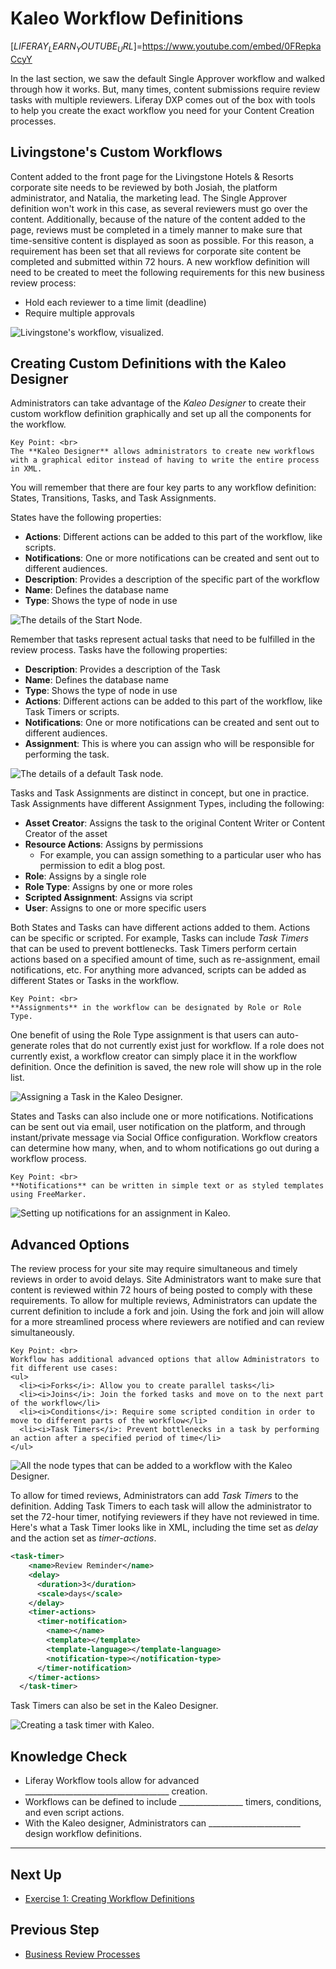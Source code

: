# Kaleo Workflow Definitions

[$LIFERAY_LEARN_YOUTUBE_URL$]=https://www.youtube.com/embed/0FRepkaCcyY

In the last section, we saw the default Single Approver workflow and walked through how it works. But, many times, content submissions require review tasks with multiple reviewers. Liferay DXP comes out of the box with tools to help you create the exact workflow you need for your Content Creation processes.

## Livingstone's Custom Workflows

Content added to the front page for the Livingstone Hotels & Resorts corporate site needs to be reviewed by both Josiah, the platform administrator, and Natalia, the marketing lead. The Single Approver definition won't work in this case, as several reviewers must go over the content. Additionally, because of the nature of the content added to the page, reviews must be completed in a timely manner to make sure that time-sensitive content is displayed as soon as possible. For this reason, a requirement has been set that all reviews for corporate site content be completed and submitted within 72 hours. A new workflow definition will need to be created to meet the following requirements for this new business review process:

* Hold each reviewer to a time limit (deadline)
* Require multiple approvals

![Livingstone's workflow, visualized.](./images/reject-approve.png)

## Creating Custom Definitions with the Kaleo Designer

Administrators can take advantage of the _Kaleo Designer_ to create their custom workflow definition graphically and set up all the components for the workflow.

```{important}
Key Point: <br>
The **Kaleo Designer** allows administrators to create new workflows with a graphical editor instead of having to write the entire process in XML.
```

You will remember that there are four key parts to any workflow definition: States, Transitions, Tasks, and Task Assignments.

States have the following properties:

* __Actions__: Different actions can be added to this part of the workflow, like scripts.
* __Notifications__: One or more notifications can be created and sent out to different audiences.
* __Description__: Provides a description of the specific part of the workflow
* __Name__: Defines the database name
* __Type__: Shows the type of node in use

![The details of the Start Node.](./images/start-state.png)

Remember that tasks represent actual tasks that need to be fulfilled in the review process. Tasks have the following properties:

* **Description**: Provides a description of the Task
* **Name**: Defines the database name
* **Type**: Shows the type of node in use
* **Actions**: Different actions can be added to this part of the workflow, like Task Timers or scripts.
* **Notifications**: One or more notifications can be created and sent out to different audiences.
* **Assignment**: This is where you can assign who will be responsible for performing the task.

![The details of a default Task node.](./images/task.png)

Tasks and Task Assignments are distinct in concept, but one in practice. Task Assignments have different Assignment Types, including the following:

* **Asset Creator**: Assigns the task to the original Content Writer or Content Creator of the asset
* **Resource Actions**: Assigns by permissions 
  * For example, you can assign something to a particular user who has permission to edit a blog post.
* **Role**: Assigns by a single role
* **Role Type**: Assigns by one or more roles
* **Scripted Assignment**: Assigns via script
* **User**: Assigns to one or more specific users

Both States and Tasks can have different actions added to them. Actions can be specific or scripted. For example, Tasks can include _Task Timers_ that can be used to prevent bottlenecks. Task Timers perform certain actions based on a specified amount of time, such as re-assignment, email notifications, etc. For anything more advanced, scripts can be added as different States or Tasks in the workflow.

```{important}
Key Point: <br>
**Assignments** in the workflow can be designated by Role or Role Type.
```

One benefit of using the Role Type assignment is that users can auto-generate roles that do not currently exist just for workflow. If a role does not currently exist, a workflow creator can simply place it in the workflow definition. Once the definition is saved, the new role will show up in the role list.

![Assigning a Task in the Kaleo Designer.](./images/script.png)

States and Tasks can also include one or more notifications. Notifications can be sent out via email, user notification on the platform, and through instant/private message via Social Office configuration. Workflow creators can determine how many, when, and to whom notifications go out during a workflow process.

```{important}
Key Point: <br>
**Notifications** can be written in simple text or as styled templates using FreeMarker.
```

![Setting up notifications for an assignment in Kaleo.](./images/notification.png)

## Advanced Options

The review process for your site may require simultaneous and timely reviews in order to avoid delays. Site Administrators want to make sure that content is reviewed within 72 hours of being posted to comply with these requirements. To allow for multiple reviews, Administrators can update the current definition to include a fork and join. Using the fork and join will allow for a more streamlined process where reviewers are notified and can review simultaneously.

```{important}
Key Point: <br>
Workflow has additional advanced options that allow Administrators to fit different use cases:
<ul>
  <li><i>Forks</i>: Allow you to create parallel tasks</li>
  <li><i>Joins</i>: Join the forked tasks and move on to the next part of the workflow</li>
  <li><i>Conditions</i>: Require some scripted condition in order to move to different parts of the workflow</li>
  <li><i>Task Timers</i>: Prevent bottlenecks in a task by performing an action after a specified period of time</li>
</ul>
```

![All the node types that can be added to a workflow with the Kaleo Designer.](./images/advanced.png)

To allow for timed reviews, Administrators can add _Task Timers_ to the definition. Adding Task Timers to each task will allow the administrator to set the 72-hour timer, notifying reviewers if they have not reviewed in time. Here's what a Task Timer looks like in XML, including the time set as _delay_ and the action set as _timer-actions_.

```XML
<task-timer>
    <name>Review Reminder</name>
    <delay>
      <duration>3</duration>
      <scale>days</scale>
    </delay>
    <timer-actions>
      <timer-notification>
        <name></name>
        <template></template>
        <template-language></template-language>
        <notification-type></notification-type>
      </timer-notification>
    </timer-actions>
  </task-timer>
```

Task Timers can also be set in the Kaleo Designer.

![Creating a task timer with Kaleo.](./images/task-timer.png)

## Knowledge Check

* Liferay Workflow tools allow for advanced ____________________________________ creation.
* Workflows can be defined to include ________________ timers, conditions, and even script actions.
* With the Kaleo designer, Administrators can _______________________ design workflow definitions.

---

## Next Up

* [Exercise 1: Creating Workflow Definitions](./exercise-1-create-workflow-definitions.md)

## Previous Step

* [Business Review Processes](./business-review-processes.md)